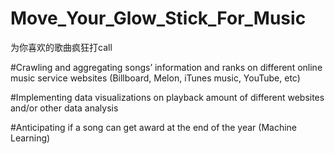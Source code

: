 # Move_Your_Glow_Stick_For_Music
为你喜欢的歌曲疯狂打call

#Crawling and aggregating songs’ information and ranks on different online music service websites (Billboard, Melon, iTunes music, YouTube, etc)

#Implementing data visualizations on playback amount of different websites and/or other data analysis

#Anticipating if a song can get award at the end of the year (Machine Learning) 
